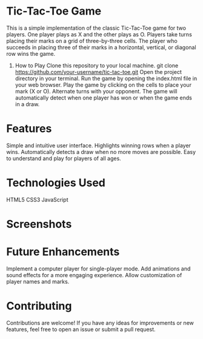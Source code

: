 # Tic-Tac-Toe Game
This is a simple implementation of the classic Tic-Tac-Toe game for two players. One player plays as X and the other plays as O. Players take turns placing their marks on a grid of three-by-three cells. The player who succeeds in placing three of their marks in a horizontal, vertical, or diagonal row wins the game.

1. How to Play
Clone this repository to your local machine.
git clone https://github.com/your-username/tic-tac-toe.git
Open the project directory in your terminal.
Run the game by opening the index.html file in your web browser.
Play the game by clicking on the cells to place your mark (X or O). Alternate turns with your opponent.
The game will automatically detect when one player has won or when the game ends in a draw.

# Features
Simple and intuitive user interface.
Highlights winning rows when a player wins.
Automatically detects a draw when no more moves are possible.
Easy to understand and play for players of all ages.

# Technologies Used
HTML5
CSS3
JavaScript

# Screenshots

# Future Enhancements
Implement a computer player for single-player mode.
Add animations and sound effects for a more engaging experience.
Allow customization of player names and marks.

# Contributing
Contributions are welcome! If you have any ideas for improvements or new features, feel free to open an issue or submit a pull request.
